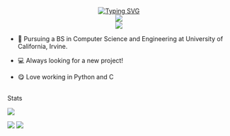 <p align="center">
<a href="https://git.io/typing-svg"><img src="https://readme-typing-svg.demolab.com?font=Fira+Code&size=20&duration=2000&pause=100&color=00A7F7&vCenter=true&multiline=true&random=false&width=700&height=100&lines=Aiden+Favish;UCI+Student+%7C+Computer+Science+and+Engineering;Low+Level+Programming+%7C+Bots+%7C+ML" alt="Typing SVG" /></a>

<br/>

<a href="https://www.linkedin.com/in/aidenfavish/">
    <img src="https://img.shields.io/badge/-Linkedin-blue?style=flat-square&logo=linkedin">
</a>

<br/>

<a href="https://github.com/drkostas">
    <img src="https://github-stats-alpha.vercel.app/api?username=aidenfavish&cc=22272e&tc=37BCF6&ic=fff&bc=0000">
</a>

</p>

* 📖 Pursuing a BS in Computer Science and Engineering at University of California, Irvine.

* 💻 Always looking for a new project!

* 😋 Love working in Python and C

<br>
Stats

![](http://github-profile-summary-cards.vercel.app/api/cards/profile-details?username=aidenfavish&theme=blueberry) 

![](http://github-profile-summary-cards.vercel.app/api/cards/repos-per-language?username=aidenfavish&theme=blueberry) 
![](http://github-profile-summary-cards.vercel.app/api/cards/most-commit-language?username=aidenfavish&theme=blueberry)


<br>
